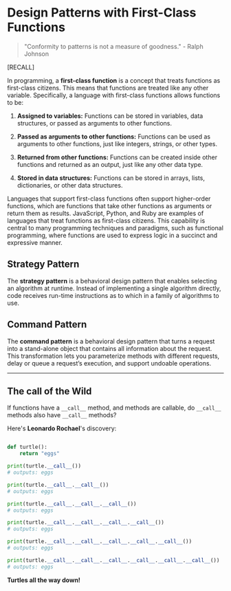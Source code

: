 # Design Patterns with First-Class Functions

> "Conformity to patterns is not a measure of goodness." - Ralph Johnson

[RECALL]

In programming, a **first-class function** is a concept that treats functions as first-class citizens. This means that
functions are treated like any other variable. Specifically, a language with first-class functions allows functions to
be:

1. **Assigned to variables:** Functions can be stored in variables, data structures, or passed as arguments to other
   functions.

2. **Passed as arguments to other functions:** Functions can be used as arguments to other functions, just like
   integers, strings, or other types.

3. **Returned from other functions:** Functions can be created inside other functions and returned as an output, just
   like any other data type.

4. **Stored in data structures:** Functions can be stored in arrays, lists, dictionaries, or other data structures.

Languages that support first-class functions often support higher-order functions, which are functions that take other
functions as arguments or return them as results. JavaScript, Python, and Ruby are examples of languages that treat
functions as first-class citizens. This capability is central to many programming techniques and paradigms, such as
functional programming, where functions are used to express logic in a succinct and expressive manner.


## Strategy Pattern

The **strategy pattern** is a behavioral design pattern that enables selecting an algorithm at runtime. Instead of
implementing a single algorithm directly, code receives run-time instructions as to which in a family of algorithms to
use.

## Command Pattern

The **command pattern** is a behavioral design pattern that turns a request into a stand-alone object that contains all
information about the request. This transformation lets you parameterize methods with different requests, delay or
queue a request’s execution, and support undoable operations.

---

## The __call__ of the Wild

If functions have a `__call__` method, and methods are callable, do `__call__` methods also have `__call__` methods?

Here's **Leonardo Rochael**'s discovery:

```python

def turtle():
    return "eggs"

print(turtle.__call__())
# outputs: eggs

print(turtle.__call__.__call__())
# outputs: eggs

print(turtle.__call__.__call__.__call__())
# outputs: eggs

print(turtle.__call__.__call__.__call__.__call__())
# outputs: eggs

print(turtle.__call__.__call__.__call__.__call__.__call__())
# outputs: eggs

print(turtle.__call__.__call__.__call__.__call__.__call__.__call__())
# outputs: eggs

```

**Turtles all the way down!**